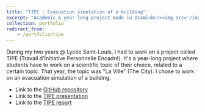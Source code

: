 ```yaml
---
title: "TIPE : Evacuation simulation of a building"
excerpt: "Academic & year-long project made in OCaml<br/><img src='/images/TIPE.png'>"
collection: portfolio
redirect_from: 
    - /portfolio/tipe
---
```


During my two years @ Lycée Saint-Louis, I had to work on a project called TIPE (Travail d'Initiative Personnelle Encadré). It's a year-long project where students have to work on a scientific topic of their choice, related to a certain topic. That year, the topic was "La Ville" (The City). I chose to work on an evacuation simulation of a building.

* Link to the [GitHub repository](https://github.com/elisa943/TIPE)
* Link to the [TIPE presentation](/files/TIPE___Evacuation.pdf)
* Link to the [TIPE report](/files/Mcot_12116.pdf)
